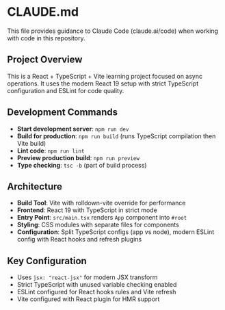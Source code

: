 # CLAUDE.md

This file provides guidance to Claude Code (claude.ai/code) when working with code in this repository.

## Project Overview

This is a React + TypeScript + Vite learning project focused on async operations. It uses the modern React 19 setup with strict TypeScript configuration and ESLint for code quality.

## Development Commands

- **Start development server**: `npm run dev`
- **Build for production**: `npm run build` (runs TypeScript compilation then Vite build)
- **Lint code**: `npm run lint`
- **Preview production build**: `npm run preview`
- **Type checking**: `tsc -b` (part of build process)

## Architecture

- **Build Tool**: Vite with rolldown-vite override for performance
- **Frontend**: React 19 with TypeScript in strict mode
- **Entry Point**: `src/main.tsx` renders `App` component into `#root`
- **Styling**: CSS modules with separate files for components
- **Configuration**: Split TypeScript configs (app vs node), modern ESLint config with React hooks and refresh plugins

## Key Configuration

- Uses `jsx: "react-jsx"` for modern JSX transform
- Strict TypeScript with unused variable checking enabled
- ESLint configured for React hooks rules and Vite refresh
- Vite configured with React plugin for HMR support